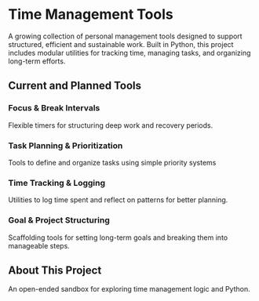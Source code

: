 # Time Management Tools
A growing collection of personal management tools designed to support structured, efficient and sustainable work. Built in Python, this project includes modular utilities for tracking time, managing tasks, and organizing long-term efforts.
## Current and Planned Tools
### Focus & Break Intervals
Flexible timers for structuring deep work and recovery periods.
### Task Planning & Prioritization
Tools to define and organize tasks using simple priority systems
### Time Tracking & Logging
Utilities to log time spent and reflect on patterns for better planning.
### Goal & Project Structuring
Scaffolding tools for setting long-term goals and breaking them into manageable steps.
## About This Project
An open-ended sandbox for exploring time management logic and Python.
